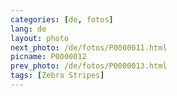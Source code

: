 ```yaml
---
categories: [de, fotos]
lang: de
layout: photo
next_photo: /de/fotos/P0000011.html
picname: P0000012
prev_photo: /de/fotos/P0000013.html
tags: [Zebra Stripes]
---
```

